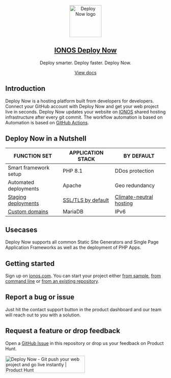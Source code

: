 <div align="center">
  <img src="https://user-images.githubusercontent.com/70626111/142834111-e76d6815-b510-4058-9611-dd2b256cba99.png" alt="Deploy Now logo" style="width:100px">
  <a href="https://www.ionos.com/hosting/deploy-now"><h2>IONOS Deploy Now</h2></a>
  <p>Deploy smarter. Deploy faster. Deploy Now.</p>
  <a href="https://docs.ionos.space/"><p>View docs</p></a>
</div>

## Introduction

Deploy Now is a hosting platform built from developers for developers. Connect your GitHub account with Deploy Now and get your web project live in seconds. Deploy Now updates your website on [IONOS](https://www.ionos.com/) shared hosting infrastructure after every git commit. The workflow automation is based on Automation is based on [GitHub Actions](https://github.com/features/actions).

## Deploy Now in a Nutshell

|FUNCTION SET|APPLICATION STACK|BY DEFAULT|
|-|-|-|
|Smart framework setup|PHP 8.1|DDos protection|
|Automated deployments|Apache|Geo redundancy|
|[Staging deployments](https://docs.ionos.space/docs/staging-deployments/)|[SSL/TLS by default](https://docs.ionos.space/docs/domain-tls/)|[Climate-neutral hosting](https://www.ionos.com/environment)|
|[Custom domains](https://docs.ionos.space/docs/domain-tls/)|MariaDB|IPv6|

## Usecases
Deploy Now supports all common Static Site Generators and Single Page Application Frameworks as well as the deployment of PHP Apps. 

## Getting started
Sign up on [ionos.com](https://docs.ionos.space/). You can start your project either [from sample](https://docs.ionos.space/docs/framework-samples), [from command line](https://docs.ionos.space/docs/from-cmd-line) or [from an existing repository](https://docs.ionos.space/docs/from-repo).

## Report a bug or issue
Just hit the contact support button in the product dashboard and our team will reach out to you with a solution.

## Request a feature or drop feedback
Open a [GitHub Issue](https://github.com/ionos-deploy-now/ionos-deploy-now/issues) in this repository or drop us your feedback on Product Hunt.

<a href="https://www.producthunt.com/posts/deploy-now?utm_source=badge-featured&utm_medium=badge&utm_souce=badge-deploy-now" target="_blank"><img src="https://api.producthunt.com/widgets/embed-image/v1/featured.svg?post_id=299768&theme=light" alt="Deploy Now - Git push your web project and go live instantly | Product Hunt" style="width: 250px; height: 54px;" width="250" height="54" /></a>
